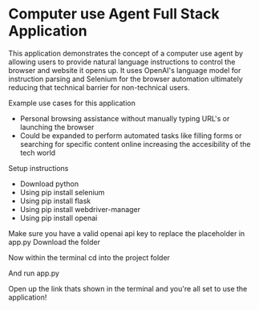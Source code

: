 # Computer use Agent Full Stack Application
This application demonstrates the concept of a computer use agent by
allowing users to provide natural language instructions to control the browser and website it opens up.
It uses OpenAI's language model for instruction parsing and Selenium for the browser automation ultimately 
reducing that technical barrier for non-technical users.

Example use cases for this application
- Personal browsing assistance without manually typing URL's or launching the browser
- Could be expanded to perform automated tasks like filling forms or searching for specific content online 
    increasing the accesibility of the tech world

Setup instructions
- Download python 
- Using pip install selenium
- Using pip install flask
- Using pip install webdriver-manager
- Using pip install openai

Make sure you have a valid openai api key to replace the placeholder in app.py
Download the folder

Now within the terminal cd into the project folder

And run app.py 

Open up the link thats shown in the terminal and you're all set to use the application!


